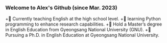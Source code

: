 ### Welcome to Alex's Github (since Mar. 2023)

+🌳 Currently teaching English at the high school level.
+🌳 learning Python programming to enhance research capabilities.
+🌳 Hold a Master’s degree in English Education from Gyeongsang National University (GNU). 
+🌳 Pursuing a Ph.D. in English Education at Gyeongsang National University.
